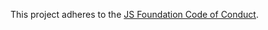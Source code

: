 This project adheres to the [JS Foundation Code of Conduct](https://js.foundation/community/code-of-conduct).
